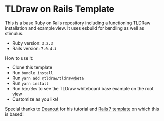 # TLDraw on Rails Template

This is a base Ruby on Rails repository including a functioning TLDRaw
installation and example view. It uses esbuild for bundling as well as stimulus.

- Ruby version: `3.2.3`
- Rails version: `7.0.4.3`

How to use it:

- Clone this template
- Run `bundle install`
- Run `yarn add @tldraw/tldraw@beta`
- Run `yarn install`
- Run `bin/dev` to see the TLDraw whiteboard base example on the root view
- Customize as you like!


Special thanks to [Deanout](https://github.com/Deanout) for his tutorial and
[Rails 7 template](https://github.com/Deanout/react-esbuild-rails) on which this
is based!
